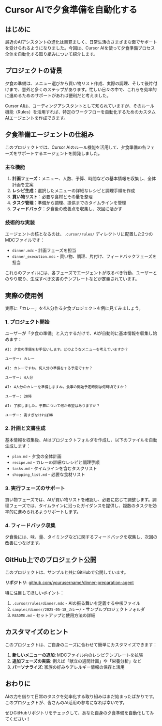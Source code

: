 # Cursor AIで夕食準備を自動化する

## はじめに

最近のAIアシスタントの進化は目覚ましく、日常生活のさまざまな面でサポートを受けられるようになりました。今回は、Cursor AIを使って夕食準備プロセス全体を自動化する取り組みについて紹介します。

## プロジェクトの背景

夕食の準備は、メニュー選びから買い物リスト作成、実際の調理、そして後片付けまで、意外と多くのステップがあります。忙しい日々の中で、これらを効率的に進めるためのサポートがあれば便利だと考えました。

Cursor AIは、コーディングアシスタントとして知られていますが、そのルール機能（Rules）を活用すれば、特定のワークフローを自動化するためのカスタムAIエージェントを作成できます。

## 夕食準備エージェントの仕組み

このプロジェクトでは、Cursor AIのルール機能を活用して、夕食準備の各フェーズをサポートするエージェントを開発しました。

### 主な機能

1. **計画フェーズ**：メニュー、人数、予算、時間などの基本情報を収集し、全体計画を立案
2. **レシピ生成**：選択したメニューの詳細なレシピと調理手順を作成
3. **買い物リスト**：必要な食材とその量を整理
4. **タスク管理**：準備から調理、提供までのタイムラインを管理
5. **フィードバック**：夕食後の改善点を収集し、次回に活かす

### 技術的な実装

エージェントの核となるのは、`.cursor/rules/` ディレクトリに配置した2つのMDCファイルです：

- `dinner.mdc` - 計画フェーズを担当
- `dinner_execution.mdc` - 買い物、調理、片付け、フィードバックフェーズを担当

これらのファイルには、各フェーズでエージェントが取るべき行動、ユーザーとのやり取り、生成すべき文書のテンプレートなどが定義されています。

## 実際の使用例

実際に「カレー」を4人分作る夕食プロジェクトを例に見てみましょう。

### 1. プロジェクト開始

ユーザーが「夕食の準備」と入力するだけで、AIが自動的に基本情報を収集し始めます：

```
AI: 夕食の準備をお手伝いします。どのようなメニューを考えていますか？

ユーザー: カレー

AI: カレーですね。何人分の準備をする予定ですか？

ユーザー: 4人分

AI: 4人分のカレーを準備しますね。食事の開始予定時刻は何時頃ですか？

ユーザー: 20時

AI: 了解しました。予算について何か希望はありますか？

ユーザー: 高すぎなければOK
```

### 2. 計画と文書生成

基本情報を収集後、AIはプロジェクトフォルダを作成し、以下のファイルを自動生成します：

- `plan.md` - 夕食の全体計画
- `recipe.md` - カレーの詳細なレシピと調理手順 
- `tasks.md` - タイムラインを含むタスクリスト
- `shopping_list.md` - 必要な食材リスト

### 3. 実行フェーズのサポート

買い物フェーズでは、AIが買い物リストを確認し、必要に応じて調整します。調理フェーズでは、タイムラインに沿ったガイダンスを提供し、複数のタスクを効率的に進められるようサポートします。

### 4. フィードバック収集

夕食後には、味、量、タイミングなどに関するフィードバックを収集し、次回の改善につなげます。

## GitHub上でのプロジェクト公開

このプロジェクトは、サンプルと共にGitHubで公開しています。

**リポジトリ**: [github.com/yourusername/dinner-preparation-agent](https://github.com/yourusername/dinner-preparation-agent)

特に注目してほしいポイント：

1. `.cursor/rules/dinner.mdc` - AIの振る舞いを定義する中核ファイル
2. `samples/dinner/2025-05-18_カレー/` - サンプルプロジェクトフォルダ
3. `README.md` - セットアップと使用方法の詳細

## カスタマイズのヒント

このプロジェクトは、ご自身のニーズに合わせて簡単にカスタマイズできます：

1. **新しいメニューの追加**: MDCファイル内のレシピテンプレートを拡張
2. **追加フェーズの実装**: 例えば「献立の週間計画」や「栄養分析」など
3. **パーソナライズ**: 家族の好みやアレルギー情報の保存と活用

## おわりに

AIの力を借りて日常のタスクを効率化する取り組みはまだ始まったばかりです。このプロジェクトが、皆さんのAI活用の参考になれば幸いです。

ぜひGitHubリポジトリをチェックして、あなた自身の夕食準備を自動化してみてください！ 